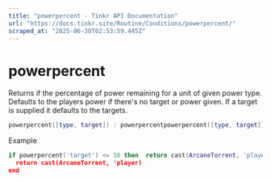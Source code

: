 ```yaml
---
title: "powerpercent - Tinkr API Documentation"
url: "https://docs.tinkr.site/Routine/Conditions/powerpercent/"
scraped_at: "2025-06-30T02:53:59.445Z"
---
```


# powerpercent

Returns if the percentage of power remaining for a unit of given power type. Defaults to the players power if there's no target or power given. If a target is supplied it defaults to the targets.

```lua
powerpercent([type, target]) : powerpercentpowerpercent([type, target]) : powerpercent
```

Example

```lua
if powerpercent('target') <= 50 then  return cast(ArcaneTorrent, 'player)endif powerpercent('target') <= 50 then
  return cast(ArcaneTorrent, 'player)
end
```